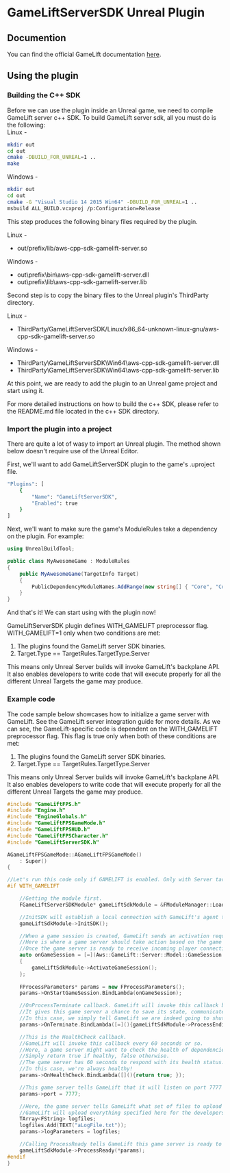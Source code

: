 # GameLiftServerSDK Unreal Plugin
## Documention
You can find the official GameLift documentation [here](https://aws.amazon.com/documentation/gamelift/).
## Using the plugin
### Building the C++ SDK
Before we can use the plugin inside an Unreal game, we need to compile GameLift server c++ SDK.
To build GameLift server sdk, all you must do is the following:  
Linux -
```sh
mkdir out
cd out
cmake -DBUILD_FOR_UNREAL=1 ..
make
```

Windows -
```sh
mkdir out
cd out
cmake -G "Visual Studio 14 2015 Win64" -DBUILD_FOR_UNREAL=1 ..
msbuild ALL_BUILD.vcxproj /p:Configuration=Release
```
This step produces the following binary files required by the plugin.  

Linux -  
* out/prefix/lib/aws-cpp-sdk-gamelift-server.so  

Windows -  
* out\prefix\bin\aws-cpp-sdk-gamelift-server.dll  
* out\prefix\lib\aws-cpp-sdk-gamelift-server.lib

Second step is to copy the binary files to the Unreal plugin's ThirdParty directory. 

Linux -  
* ThirdParty/GameLiftServerSDK/Linux/x86_64-unknown-linux-gnu/aws-cpp-sdk-gamelift-server.so  

Windows -  
* ThirdParty\GameLiftServerSDK\Win64\aws-cpp-sdk-gamelift-server.dll
* ThirdParty\GameLiftServerSDK\Win64\aws-cpp-sdk-gamelift-server.lib

At this point, we are ready to add the plugin to an Unreal game project and start using it.

For more detailed instructions on how to build the c++ SDK, please refer to the README.md file located in the c++ SDK directory.

### Import the plugin into a project
There are quite a lot of wasy to import an Unreal plugin. The method shown below doesn't require use of the Unreal Editor.

First, we'll want to add GameLiftServerSDK plugin to the game's .uproject file.
```sh
"Plugins": [
    {
        "Name": "GameLiftServerSDK",
        "Enabled": true
    }
]
```
Next, we'll want to make sure the game's ModuleRules take a dependency on the plugin.
For example:
```csharp
using UnrealBuildTool;

public class MyAwesomeGame : ModuleRules
{
    public MyAwesomeGame(TargetInfo Target)
    {
        PublicDependencyModuleNames.AddRange(new string[] { "Core", "CoreUObject", "Engine", "InputCore", "GameLiftServerSDK" });
    }
}
```

And that's it! We can start using with the plugin now!


GameLiftServerSDK plugin defines WITH_GAMELIFT preprocessor flag.
WITH_GAMELIFT=1 only when two conditions are met:
1. The plugins found the GameLift server SDK binaries.
2. Target.Type == TargetRules.TargetType.Server  

This means only Unreal Server builds will invoke GameLift's backplane API. It also enables developers to write code that will execute properly for all the different Unreal Targets the game may produce.
 
### Example code
The code sample below showcases how to initialize a game server with GameLift. See the GameLift server integration guide for more details.
As we can see, the GameLift-specific code is dependent on the WITH_GAMELIFT preprocessor flag. This flag is true only when both of these conditions are met:
1. The plugins found the GameLift server SDK binaries.
2. Target.Type == TargetRules.TargetType.Server  

This means only Unreal Server builds will invoke GameLift's backplane API. It also enables developers to write code that will execute properly for all the different Unreal Targets the game may produce.

```cpp
#include "GameLiftFPS.h"
#include "Engine.h"
#include "EngineGlobals.h"
#include "GameLiftFPSGameMode.h"
#include "GameLiftFPSHUD.h"
#include "GameLiftFPSCharacter.h"
#include "GameLiftServerSDK.h"

AGameLiftFPSGameMode::AGameLiftFPSGameMode()
    : Super()
{

//Let's run this code only if GAMELIFT is enabled. Only with Server targets!
#if WITH_GAMELIFT

    //Getting the module first.
    FGameLiftServerSDKModule* gameLiftSdkModule = &FModuleManager::LoadModuleChecked<FGameLiftServerSDKModule>(FName("GameLiftServerSDK"));

    //InitSDK will establish a local connection with GameLift's agent to enable further communication.
    gameLiftSdkModule->InitSDK();

    //When a game session is created, GameLift sends an activation request to the game server and passes along the game session object containing game properties and other settings.
    //Here is where a game server should take action based on the game session object.
    //Once the game server is ready to receive incoming player connections, it should invoke GameLiftServerAPI.ActivateGameSession()
    auto onGameSession = [=](Aws::GameLift::Server::Model::GameSession gameSession)
    {
        gameLiftSdkModule->ActivateGameSession();
    };
    
    FProcessParameters* params = new FProcessParameters();
    params->OnStartGameSession.BindLambda(onGameSession);

    //OnProcessTerminate callback. GameLift will invoke this callback before shutting down an instance hosting this game server.
    //It gives this game server a chance to save its state, communicate with services, etc., before being shut down.
    //In this case, we simply tell GameLift we are indeed going to shutdown.
    params->OnTerminate.BindLambda([=](){gameLiftSdkModule->ProcessEnding();});

    //This is the HealthCheck callback.
    //GameLift will invoke this callback every 60 seconds or so.
    //Here, a game server might want to check the health of dependencies and such.
    //Simply return true if healthy, false otherwise.
    //The game server has 60 seconds to respond with its health status. GameLift will default to 'false' if the game server doesn't respond in time.
    //In this case, we're always healthy!
    params->OnHealthCheck.BindLambda([](){return true; });

    //This game server tells GameLift that it will listen on port 7777 for incoming player connections.
    params->port = 7777;

    //Here, the game server tells GameLift what set of files to upload when the game session ends.
    //GameLift will upload everything specified here for the developers to fetch later.
    TArray<FString> logfiles;
    logfiles.Add(TEXT("aLogFile.txt"));
    params->logParameters = logfiles;

    //Calling ProcessReady tells GameLift this game server is ready to receive incoming game sessions!
    gameLiftSdkModule->ProcessReady(*params);
#endif
}
```